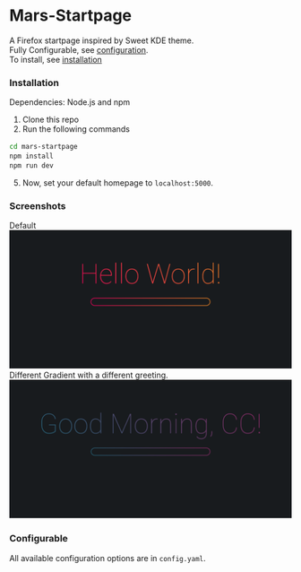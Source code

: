 # Mars-Startpage

A Firefox startpage inspired by Sweet KDE theme.  
Fully Configurable, see [configuration](#Configurable).  
To install, see [installation](#Installation)

### Installation

Dependencies: Node.js and npm

1. Clone this repo
2. Run the following commands

```bash
cd mars-startpage
npm install
npm run dev
```

5. Now, set your default homepage to `localhost:5000`.

### Screenshots

Default
![Screenshot of startpage](./public/screenshotMarsGradient.png)  
Different Gradient with a different greeting.  
![Screenshot of startpage with different gradients](./public/screenshotDifferentGradient.png)

### Configurable

All available configuration options are in `config.yaml`.
